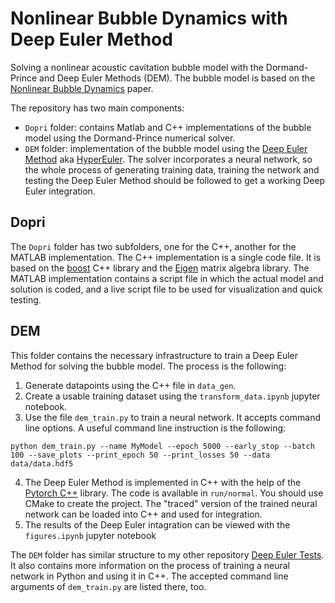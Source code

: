 # Nonlinear Bubble Dynamics with Deep Euler Method
Solving a nonlinear acoustic cavitation bubble model with the Dormand-Prince and Deep Euler Methods (DEM). 
The bubble model is based on the [Nonlinear Bubble Dynamics](https://www.semanticscholar.org/paper/Nonlinear-bubble-dynamics-Prosperetti-Crum/6cf87749e74b007c7263721c834def11be3dd59b) paper.

The repository has two main components:
* `Dopri` folder: contains Matlab and C++ implementations of the bubble model using the Dormand-Prince numerical solver. 
* `DEM` folder: implementation of the bubble model using the [Deep Euler Method](https://arxiv.org/abs/2003.09573) aka [HyperEuler](https://arxiv.org/abs/2007.09601). The solver incorporates a neural network, so the whole process of generating training data, training the network and testing the Deep Euler Method should be followed to get a working Deep Euler integration.
## Dopri
The `Dopri` folder has two subfolders, one for the C++, another for the MATLAB implementation. The C++ implementation is a single code file. It is based on the [boost](https://www.boost.org/) C++ library and the [Eigen](https://eigen.tuxfamily.org/index.php?title=Main_Page) matrix algebra library.
The MATLAB implementation contains a script file in which the actual model and solution is coded, and a live script file to be used for visualization and quick testing.

## DEM
This folder contains the necessary infrastructure to train a Deep Euler Method for solving the bubble model.
The process is the following:
1. Generate datapoints using the C++ file in `data_gen`.
2. Create a usable training dataset using the `transform_data.ipynb` jupyter notebook.
3. Use the file `dem_train.py` to train a neural network. It accepts command line options. A useful command line instruction is the following:
```
python dem_train.py --name MyModel --epoch 5000 --early_stop --batch 100 --save_plots --print_epoch 50 --print_losses 50 --data data/data.hdf5
```
4. The Deep Euler Method is implemented in C++ with the help of the [Pytorch C++](https://pytorch.org/) library. The code is available in `run/normal`. You should use CMake to create the project. The "traced" version of the trained neural network can be loaded into C++ and used for integration.
5. The results of the Deep Euler intagration can be viewed with the `figures.ipynb` jupyter notebook

The `DEM` folder has similar structure to my other repository [Deep Euler Tests](https://github.com/plaveczlambert/deep_euler_tests). It also contains more information on the process of training a neural network in Python and using it in C++. The accepted command line arguments of `dem_train.py` are listed there, too.
